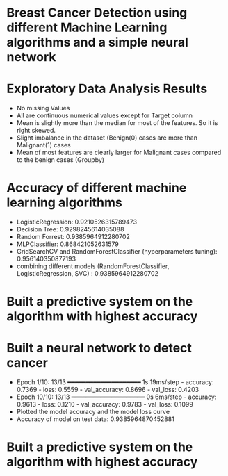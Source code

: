 # Breast Cancer Detection using different Machine Learning algorithms and a simple neural network

# Exploratory Data Analysis Results
- No missing Values
- All are continuous numerical values except for Target column
- Mean is slightly more than the median for most of the features. So it is right skewed.
- Slight imbalance in the dataset (Benign(0) cases are more than Malignant(1) cases
- Mean of most features are clearly larger for Malignant cases compared to the benign cases (Groupby)

# Accuracy of different machine learning algorithms
- LogisticRegression: 0.9210526315789473
- Decision Tree:  0.9298245614035088
- Random Forrest: 0.9385964912280702
- MLPClassifier: 0.868421052631579
- GridSearchCV and RandomForestClassifier (hyperparameters tuning): 0.956140350877193
- combining different models (RandomForestClassifier, LogisticRegression, SVC) : 0.9385964912280702

# Built a predictive system on the algorithm with highest accuracy

# Built a neural network to detect cancer
- Epoch 1/10: 13/13 ━━━━━━━━━━━━━━━━━━━━ 1s 19ms/step - accuracy: 0.7369 - loss: 0.5559 - val_accuracy: 0.8696 - val_loss: 0.4203
- Epoch 10/10: 13/13 ━━━━━━━━━━━━━━━━━━━━ 0s 6ms/step - accuracy: 0.9613 - loss: 0.1210 - val_accuracy: 0.9783 - val_loss: 0.1099
- Plotted the model accuracy and the model loss curve
- Accuracy of model on test data: 0.9385964870452881

# Built a predictive system on the algorithm with highest accuracy
